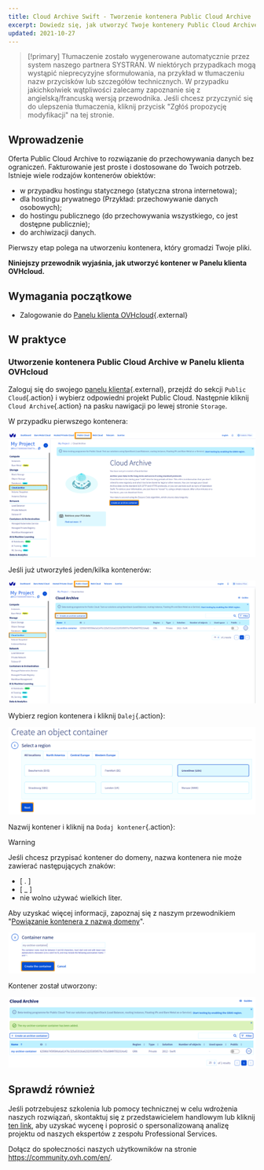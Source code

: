 ```yaml
---
title: Cloud Archive Swift - Tworzenie kontenera Public Cloud Archive
excerpt: Dowiedz się, jak utworzyć Twoje kontenery Public Cloud Archive w Panelu klienta OVHcloud
updated: 2021-10-27
---
```


> [!primary]
> Tłumaczenie zostało wygenerowane automatycznie przez system naszego partnera SYSTRAN. W niektórych przypadkach mogą wystąpić nieprecyzyjne sformułowania, na przykład w tłumaczeniu nazw przycisków lub szczegółów technicznych. W przypadku jakichkolwiek wątpliwości zalecamy zapoznanie się z angielską/francuską wersją przewodnika. Jeśli chcesz przyczynić się do ulepszenia tłumaczenia, kliknij przycisk "Zgłóś propozycję modyfikacji" na tej stronie.
>


## Wprowadzenie

Oferta Public Cloud Archive to rozwiązanie do przechowywania danych bez ograniczeń. Fakturowanie jest proste i dostosowane do Twoich potrzeb. Istnieje wiele rodzajów kontenerów obiektów:

- w przypadku hostingu statycznego (statyczna strona internetowa);
- dla hostingu prywatnego (Przykład: przechowywanie danych osobowych);
- do hostingu publicznego (do przechowywania wszystkiego, co jest dostępne publicznie);
- do archiwizacji danych.

Pierwszy etap polega na utworzeniu kontenera, który gromadzi Twoje pliki. 

**Niniejszy przewodnik wyjaśnia, jak utworzyć kontener w Panelu klienta OVHcloud.**

## Wymagania początkowe

- Zalogowanie do [Panelu klienta OVHcloud](https://www.ovh.com/auth/?action=gotomanager&from=https://www.ovh.pl/&ovhSubsidiary=pl){.external}

## W praktyce

### Utworzenie kontenera Public Cloud Archive w Panelu klienta OVHcloud

Zaloguj się do swojego [panelu klienta](https://www.ovh.com/auth/?action=gotomanager&from=https://www.ovh.pl/&ovhSubsidiary=pl){.external}, przejdź do sekcji `Public Cloud`{.action} i wybierz odpowiedni projekt Public Cloud. Następnie kliknij `Cloud Archive`{.action} na pasku nawigacji po lewej stronie `Storage`.

W przypadku pierwszego kontenera:

![pca dashboard](images/create-container-20211006094158312.png)

Jeśli już utworzyłeś jeden/kilka kontenerów:

![pca dashboard](images/create-container-20211006094851682.png)

Wybierz region kontenera i kliknij `Dalej`{.action}:

![select a region](images/create-container-20211006094448923.png)

Nazwij kontener i kliknij na `Dodaj kontener`{.action}:

> [!warning]
>
> Jeśli chcesz przypisać kontener do domeny, nazwa kontenera nie może zawierać następujących znaków:
> 
> - [ . ]
> - [ _ ]
> - nie wolno używać wielkich liter.
>
> Aby uzyskać więcej informacji, zapoznaj się z naszym przewodnikiem "[Powiązanie kontenera z nazwą domeny](/pages/storage_and_backup/object_storage/pcs_link_domain)".
>

![kontener name](images/create-container-20211006094550334.png)

Kontener został utworzony:

![kontener created](images/create-container-20211006094630754.png)

## Sprawdź również

Jeśli potrzebujesz szkolenia lub pomocy technicznej w celu wdrożenia naszych rozwiązań, skontaktuj się z przedstawicielem handlowym lub kliknij [ten link](https://www.ovhcloud.com/pl/professional-services/), aby uzyskać wycenę i poprosić o spersonalizowaną analizę projektu od naszych ekspertów z zespołu Professional Services.

Dołącz do społeczności naszych użytkowników na stronie <https://community.ovh.com/en/>.
